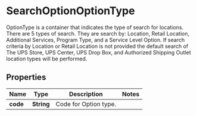 

# SearchOptionOptionType

OptionType is a container that indicates the type of search for locations. There are 5 types of search. They are search by: Location, Retail Location, Additional Services, Program Type, and a Service Level Option.  If search criteria by Location or Retail Location is not provided the default search of The UPS Store, UPS Center, UPS Drop Box, and Authorized Shipping Outlet location types will be performed.

## Properties

| Name | Type | Description | Notes |
|------------ | ------------- | ------------- | -------------|
|**code** | **String** | Code for Option type. |  |



